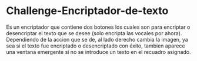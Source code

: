 # Challenge-Encriptador-de-texto
Es un encriptador que contiene dos botones los cuales son para encriptar o desencriptar el texto que se desee (solo encripta las vocales por ahora).
Dependiendo de la accion que se de, al lado derecho cambia la imagen, ya sea si el texto fue encriptado o desencriptado con éxito, tambien aparece una ventana emergente si no se introduce un texto en el recuadro asignado.
